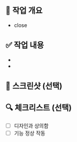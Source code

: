 ## 📝 작업 개요

<!--무슨 작업을 했는지 요약-->

- close

## ✅ 작업 내용

-
-

## 📸 스크린샷 (선택)

## 🔍 체크리스트 (선택)

- [ ] 디자인과 상의함
- [ ] 기능 정상 작동
